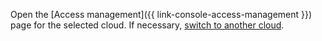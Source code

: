 Open the [Access management]({{ link-console-access-management }}) page for the selected cloud. If necessary, [switch to another cloud](../../resource-manager/operations/cloud/switch-cloud.md).
